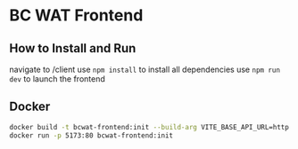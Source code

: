 # BC WAT Frontend

## How to Install and Run

navigate to /client
use `npm install` to install all dependencies
use `npm run dev` to launch the frontend

## Docker

```bash
docker build -t bcwat-frontend:init --build-arg VITE_BASE_API_URL=http://localhost:8000 .
docker run -p 5173:80 bcwat-frontend:init
```
